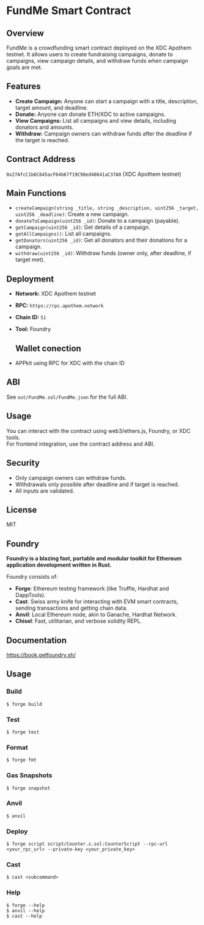 # FundMe Smart Contract

## Overview

FundMe is a crowdfunding smart contract deployed on the XDC Apothem testnet. It allows users to create fundraising campaigns, donate to campaigns, view campaign details, and withdraw funds when campaign goals are met.

## Features

- **Create Campaign:** Anyone can start a campaign with a title, description, target amount, and deadline.
- **Donate:** Anyone can donate ETH/XDC to active campaigns.
- **View Campaigns:** List all campaigns and view details, including donators and amounts.
- **Withdraw:** Campaign owners can withdraw funds after the deadline if the target is reached.

## Contract Address

`0x27AfcC1b6C645acF64b67f19C98ed48641aC37A8` (XDC Apothem testnet)

## Main Functions

- `createCampaign(string _title, string _description, uint256 _target, uint256 _deadline)`: Create a new campaign.
- `donateToCampaign(uint256 _id)`: Donate to a campaign (payable).
- `getCampaign(uint256 _id)`: Get details of a campaign.
- `getAllCampaigns()`: List all campaigns.
- `getDonators(uint256 _id)`: Get all donators and their donations for a campaign.
- `withdraw(uint256 _id)`: Withdraw funds (owner only, after deadline, if target met).

## Deployment

- **Network:** XDC Apothem testnet
- **RPC:** `https://rpc.apothem.network`
- **Chain ID:** `51`
- **Tool:** Foundry

  ## Wallet conection 
- APPkit using RPC for XDC with the chain ID

## ABI

See `out/FundMe.sol/FundMe.json` for the full ABI.

## Usage

You can interact with the contract using web3/ethers.js, Foundry, or XDC tools.  
For frontend integration, use the contract address and ABI.

## Security

- Only campaign owners can withdraw funds.
- Withdrawals only possible after deadline and if target is reached.
- All inputs are validated.

## License

MIT

## Foundry

**Foundry is a blazing fast, portable and modular toolkit for Ethereum application development written in Rust.**

Foundry consists of:

-   **Forge**: Ethereum testing framework (like Truffle, Hardhat and DappTools).
-   **Cast**: Swiss army knife for interacting with EVM smart contracts, sending transactions and getting chain data.
-   **Anvil**: Local Ethereum node, akin to Ganache, Hardhat Network.
-   **Chisel**: Fast, utilitarian, and verbose solidity REPL.

## Documentation

https://book.getfoundry.sh/

## Usage

### Build

```shell
$ forge build
```

### Test

```shell
$ forge test
```

### Format

```shell
$ forge fmt
```

### Gas Snapshots

```shell
$ forge snapshot
```

### Anvil

```shell
$ anvil
```

### Deploy

```shell
$ forge script script/Counter.s.sol:CounterScript --rpc-url <your_rpc_url> --private-key <your_private_key>
```

### Cast

```shell
$ cast <subcommand>
```

### Help

```shell
$ forge --help
$ anvil --help
$ cast --help
```
